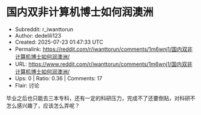 # 国内双非计算机博士如何润澳洲

- Subreddit: r_iwanttorun
- Author: dedelili123
- Created: 2025-07-23 01:47:33 UTC
- Permalink: https://reddit.com/r/iwanttorun/comments/1m6wnj1/国内双非计算机博士如何润澳洲/
- URL: https://www.reddit.com/r/iwanttorun/comments/1m6wnj1/国内双非计算机博士如何润澳洲/
- Ups: 0 | Ratio: 0.36 | Comments: 17
- Flair: 讨论


毕业之后也只能去三本专科，还有一定的科研压力，完成不了还要倒贴，对科研不怎么感兴趣了，应该怎么弄呢？

